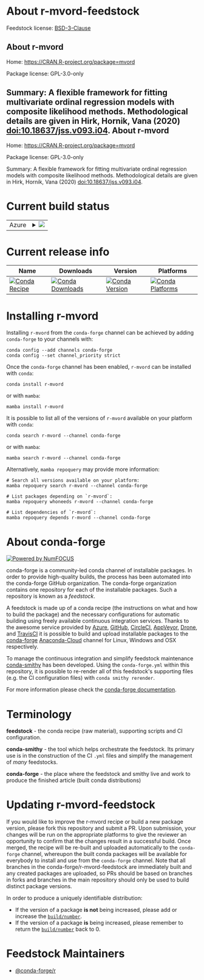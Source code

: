 About r-mvord-feedstock
=======================

Feedstock license: [BSD-3-Clause](https://github.com/conda-forge/r-mvord-feedstock/blob/main/LICENSE.txt)

About r-mvord
-------------

Home: https://CRAN.R-project.org/package=mvord

Package license: GPL-3.0-only

Summary: A flexible framework for fitting multivariate ordinal regression models with composite likelihood methods. Methodological details are given in Hirk, Hornik, Vana (2020) <doi:10.18637/jss.v093.i04>.
About r-mvord
-------------

Home: https://CRAN.R-project.org/package=mvord

Package license: GPL-3.0-only

Summary: A flexible framework for fitting multivariate ordinal regression models with composite likelihood methods. Methodological details are given in Hirk, Hornik, Vana (2020) <doi:10.18637/jss.v093.i04>.

Current build status
====================


<table>
    
  <tr>
    <td>Azure</td>
    <td>
      <details>
        <summary>
          <a href="https://dev.azure.com/conda-forge/feedstock-builds/_build/latest?definitionId=9995&branchName=main">
            <img src="https://dev.azure.com/conda-forge/feedstock-builds/_apis/build/status/r-mvord-feedstock?branchName=main">
          </a>
        </summary>
        <table>
          <thead><tr><th>Variant</th><th>Status</th></tr></thead>
          <tbody><tr>
              <td>linux_64_r_base4.2</td>
              <td>
                <a href="https://dev.azure.com/conda-forge/feedstock-builds/_build/latest?definitionId=9995&branchName=main">
                  <img src="https://dev.azure.com/conda-forge/feedstock-builds/_apis/build/status/r-mvord-feedstock?branchName=main&jobName=linux&configuration=linux%20linux_64_r_base4.2" alt="variant">
                </a>
              </td>
            </tr><tr>
              <td>linux_64_r_base4.3</td>
              <td>
                <a href="https://dev.azure.com/conda-forge/feedstock-builds/_build/latest?definitionId=9995&branchName=main">
                  <img src="https://dev.azure.com/conda-forge/feedstock-builds/_apis/build/status/r-mvord-feedstock?branchName=main&jobName=linux&configuration=linux%20linux_64_r_base4.3" alt="variant">
                </a>
              </td>
            </tr><tr>
              <td>osx_64_r_base4.2</td>
              <td>
                <a href="https://dev.azure.com/conda-forge/feedstock-builds/_build/latest?definitionId=9995&branchName=main">
                  <img src="https://dev.azure.com/conda-forge/feedstock-builds/_apis/build/status/r-mvord-feedstock?branchName=main&jobName=osx&configuration=osx%20osx_64_r_base4.2" alt="variant">
                </a>
              </td>
            </tr><tr>
              <td>osx_64_r_base4.3</td>
              <td>
                <a href="https://dev.azure.com/conda-forge/feedstock-builds/_build/latest?definitionId=9995&branchName=main">
                  <img src="https://dev.azure.com/conda-forge/feedstock-builds/_apis/build/status/r-mvord-feedstock?branchName=main&jobName=osx&configuration=osx%20osx_64_r_base4.3" alt="variant">
                </a>
              </td>
            </tr><tr>
              <td>win_64</td>
              <td>
                <a href="https://dev.azure.com/conda-forge/feedstock-builds/_build/latest?definitionId=9995&branchName=main">
                  <img src="https://dev.azure.com/conda-forge/feedstock-builds/_apis/build/status/r-mvord-feedstock?branchName=main&jobName=win&configuration=win%20win_64_" alt="variant">
                </a>
              </td>
            </tr>
          </tbody>
        </table>
      </details>
    </td>
  </tr>
</table>

Current release info
====================

| Name | Downloads | Version | Platforms |
| --- | --- | --- | --- |
| [![Conda Recipe](https://img.shields.io/badge/recipe-r--mvord-green.svg)](https://anaconda.org/conda-forge/r-mvord) | [![Conda Downloads](https://img.shields.io/conda/dn/conda-forge/r-mvord.svg)](https://anaconda.org/conda-forge/r-mvord) | [![Conda Version](https://img.shields.io/conda/vn/conda-forge/r-mvord.svg)](https://anaconda.org/conda-forge/r-mvord) | [![Conda Platforms](https://img.shields.io/conda/pn/conda-forge/r-mvord.svg)](https://anaconda.org/conda-forge/r-mvord) |

Installing r-mvord
==================

Installing `r-mvord` from the `conda-forge` channel can be achieved by adding `conda-forge` to your channels with:

```
conda config --add channels conda-forge
conda config --set channel_priority strict
```

Once the `conda-forge` channel has been enabled, `r-mvord` can be installed with `conda`:

```
conda install r-mvord
```

or with `mamba`:

```
mamba install r-mvord
```

It is possible to list all of the versions of `r-mvord` available on your platform with `conda`:

```
conda search r-mvord --channel conda-forge
```

or with `mamba`:

```
mamba search r-mvord --channel conda-forge
```

Alternatively, `mamba repoquery` may provide more information:

```
# Search all versions available on your platform:
mamba repoquery search r-mvord --channel conda-forge

# List packages depending on `r-mvord`:
mamba repoquery whoneeds r-mvord --channel conda-forge

# List dependencies of `r-mvord`:
mamba repoquery depends r-mvord --channel conda-forge
```


About conda-forge
=================

[![Powered by
NumFOCUS](https://img.shields.io/badge/powered%20by-NumFOCUS-orange.svg?style=flat&colorA=E1523D&colorB=007D8A)](https://numfocus.org)

conda-forge is a community-led conda channel of installable packages.
In order to provide high-quality builds, the process has been automated into the
conda-forge GitHub organization. The conda-forge organization contains one repository
for each of the installable packages. Such a repository is known as a *feedstock*.

A feedstock is made up of a conda recipe (the instructions on what and how to build
the package) and the necessary configurations for automatic building using freely
available continuous integration services. Thanks to the awesome service provided by
[Azure](https://azure.microsoft.com/en-us/services/devops/), [GitHub](https://github.com/),
[CircleCI](https://circleci.com/), [AppVeyor](https://www.appveyor.com/),
[Drone](https://cloud.drone.io/welcome), and [TravisCI](https://travis-ci.com/)
it is possible to build and upload installable packages to the
[conda-forge](https://anaconda.org/conda-forge) [Anaconda-Cloud](https://anaconda.org/)
channel for Linux, Windows and OSX respectively.

To manage the continuous integration and simplify feedstock maintenance
[conda-smithy](https://github.com/conda-forge/conda-smithy) has been developed.
Using the ``conda-forge.yml`` within this repository, it is possible to re-render all of
this feedstock's supporting files (e.g. the CI configuration files) with ``conda smithy rerender``.

For more information please check the [conda-forge documentation](https://conda-forge.org/docs/).

Terminology
===========

**feedstock** - the conda recipe (raw material), supporting scripts and CI configuration.

**conda-smithy** - the tool which helps orchestrate the feedstock.
                   Its primary use is in the construction of the CI ``.yml`` files
                   and simplify the management of *many* feedstocks.

**conda-forge** - the place where the feedstock and smithy live and work to
                  produce the finished article (built conda distributions)


Updating r-mvord-feedstock
==========================

If you would like to improve the r-mvord recipe or build a new
package version, please fork this repository and submit a PR. Upon submission,
your changes will be run on the appropriate platforms to give the reviewer an
opportunity to confirm that the changes result in a successful build. Once
merged, the recipe will be re-built and uploaded automatically to the
`conda-forge` channel, whereupon the built conda packages will be available for
everybody to install and use from the `conda-forge` channel.
Note that all branches in the conda-forge/r-mvord-feedstock are
immediately built and any created packages are uploaded, so PRs should be based
on branches in forks and branches in the main repository should only be used to
build distinct package versions.

In order to produce a uniquely identifiable distribution:
 * If the version of a package **is not** being increased, please add or increase
   the [``build/number``](https://docs.conda.io/projects/conda-build/en/latest/resources/define-metadata.html#build-number-and-string).
 * If the version of a package **is** being increased, please remember to return
   the [``build/number``](https://docs.conda.io/projects/conda-build/en/latest/resources/define-metadata.html#build-number-and-string)
   back to 0.

Feedstock Maintainers
=====================

* [@conda-forge/r](https://github.com/conda-forge/r/)

